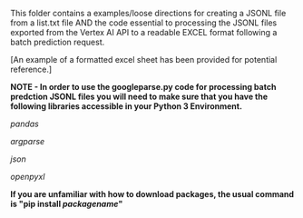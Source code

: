 This folder contains a examples/loose directions for creating a JSONL file from a list.txt file AND the code essential to processing the JSONL files exported from the Vertex AI API to a readable EXCEL format following a batch prediction request. 

[An example of a formatted excel sheet has been provided for potential reference.]

**NOTE - In order to use the googleparse.py code for processing batch predction JSONL files you will need to make sure that you have the following libraries accessible in your Python 3 Environment.**
 
 _pandas_
 
 _argparse_
  
  _json_
  
  _openpyxl_
  
 **If you are unfamiliar with how to download packages, the usual command is "pip install _packagename_"**
